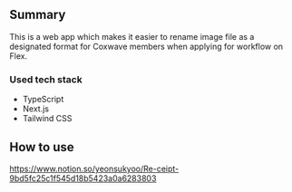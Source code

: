 ## Summary
This is a web app which makes it easier to rename image file as a designated format for Coxwave members when applying for workflow on Flex.

### Used tech stack
- TypeScript
- Next.js
- Tailwind CSS

## How to use
https://www.notion.so/yeonsukyoo/Re-ceipt-9bd5fc25c1f545d18b5423a0a6283803

